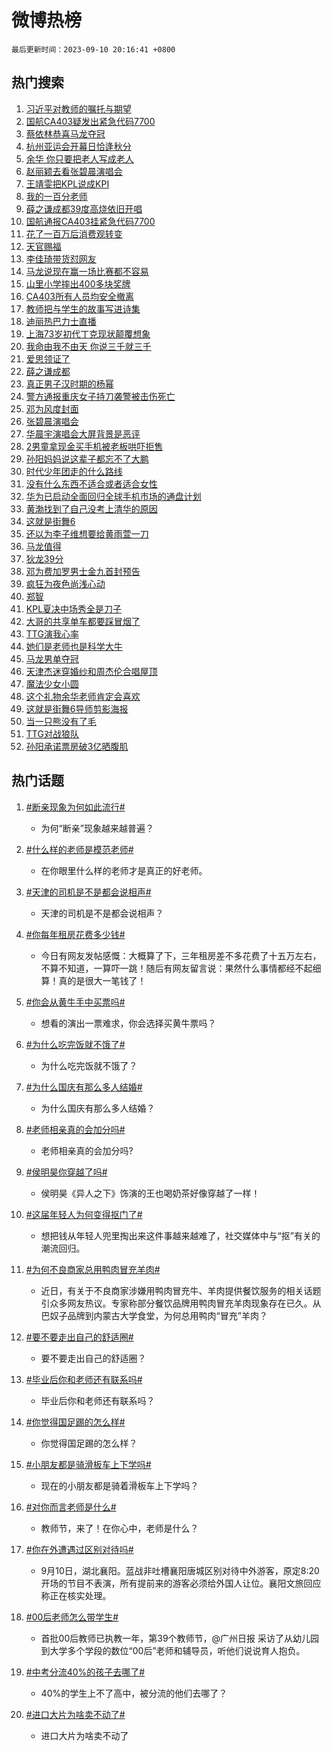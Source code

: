 # 微博热榜

`最后更新时间：2023-09-10 20:16:41 +0800`

## 热门搜索

1. [习近平对教师的嘱托与期望](https://m.weibo.cn/search?containerid=100103type%3D1%26t%3D10%26q%3D%23%E4%B9%A0%E8%BF%91%E5%B9%B3%E5%AF%B9%E6%95%99%E5%B8%88%E7%9A%84%E5%98%B1%E6%89%98%E4%B8%8E%E6%9C%9F%E6%9C%9B%23&stream_entry_id=51&isnewpage=1&extparam=seat%3D1%26dgr%3D0%26cate%3D10103%26stream_entry_id%3D51%26pos%3D0%26filter_type%3Drealtimehot%26c_type%3D51%26display_time%3D1694348198%26pre_seqid%3D1694348198542012101115)
1. [国航CA403疑发出紧急代码7700](https://m.weibo.cn/search?containerid=100103type%3D1%26t%3D10%26q%3D%23%E5%9B%BD%E8%88%AACA403%E7%96%91%E5%8F%91%E5%87%BA%E7%B4%A7%E6%80%A5%E4%BB%A3%E7%A0%817700%23&stream_entry_id=31&isnewpage=1&extparam=seat%3D1%26flag%3D2%26cate%3D5001%26filter_type%3Drealtimehot%26dgr%3D0%26q%3D%2523%25E5%259B%25BD%25E8%2588%25AACA403%25E7%2596%2591%25E5%258F%2591%25E5%2587%25BA%25E7%25B4%25A7%25E6%2580%25A5%25E4%25BB%25A3%25E7%25A0%25817700%2523%26band_rank%3D1%26realpos%3D1%26stream_entry_id%3D31%26pos%3D0%26lcate%3D5001%26c_type%3D31%26display_time%3D1694348198%26pre_seqid%3D1694348198542012101115)
1. [蔡依林恭喜马龙夺冠](https://m.weibo.cn/search?containerid=100103type%3D1%26t%3D10%26q%3D%23%E8%94%A1%E4%BE%9D%E6%9E%97%E6%81%AD%E5%96%9C%E9%A9%AC%E9%BE%99%E5%A4%BA%E5%86%A0%23&stream_entry_id=31&isnewpage=1&extparam=seat%3D1%26flag%3D1%26cate%3D5001%26filter_type%3Drealtimehot%26dgr%3D0%26q%3D%2523%25E8%2594%25A1%25E4%25BE%259D%25E6%259E%2597%25E6%2581%25AD%25E5%2596%259C%25E9%25A9%25AC%25E9%25BE%2599%25E5%25A4%25BA%25E5%2586%25A0%2523%26band_rank%3D2%26realpos%3D2%26stream_entry_id%3D31%26pos%3D1%26lcate%3D5001%26c_type%3D31%26display_time%3D1694348198%26pre_seqid%3D1694348198542012101115)
1. [杭州亚运会开幕日恰逢秋分](https://m.weibo.cn/search?containerid=100103type%3D1%26t%3D10%26q%3D%23%E6%9D%AD%E5%B7%9E%E4%BA%9A%E8%BF%90%E4%BC%9A%E5%BC%80%E5%B9%95%E6%97%A5%E6%81%B0%E9%80%A2%E7%A7%8B%E5%88%86%23&stream_entry_id=31&isnewpage=1&extparam=seat%3D1%26flag%3D0%26cate%3D5001%26filter_type%3Drealtimehot%26dgr%3D0%26q%3D%2523%25E6%259D%25AD%25E5%25B7%259E%25E4%25BA%259A%25E8%25BF%2590%25E4%25BC%259A%25E5%25BC%2580%25E5%25B9%2595%25E6%2597%25A5%25E6%2581%25B0%25E9%2580%25A2%25E7%25A7%258B%25E5%2588%2586%2523%26band_rank%3D3%26realpos%3D3%26stream_entry_id%3D31%26pos%3D2%26lcate%3D5001%26c_type%3D31%26display_time%3D1694348198%26pre_seqid%3D1694348198542012101115)
1. [余华 你只要把老人写成老人](https://m.weibo.cn/search?containerid=100103type%3D1%26t%3D10%26q%3D%E4%BD%99%E5%8D%8E+%E4%BD%A0%E5%8F%AA%E8%A6%81%E6%8A%8A%E8%80%81%E4%BA%BA%E5%86%99%E6%88%90%E8%80%81%E4%BA%BA&stream_entry_id=31&isnewpage=1&extparam=seat%3D1%26flag%3D2%26cate%3D5001%26filter_type%3Drealtimehot%26dgr%3D0%26q%3D%25E4%25BD%2599%25E5%258D%258E%2520%25E4%25BD%25A0%25E5%258F%25AA%25E8%25A6%2581%25E6%258A%258A%25E8%2580%2581%25E4%25BA%25BA%25E5%2586%2599%25E6%2588%2590%25E8%2580%2581%25E4%25BA%25BA%26band_rank%3D4%26realpos%3D4%26stream_entry_id%3D31%26pos%3D3%26lcate%3D5001%26c_type%3D31%26display_time%3D1694348198%26pre_seqid%3D1694348198542012101115)
1. [赵丽颖去看张碧晨演唱会](https://m.weibo.cn/search?containerid=100103type%3D1%26t%3D10%26q%3D%E8%B5%B5%E4%B8%BD%E9%A2%96%E5%8E%BB%E7%9C%8B%E5%BC%A0%E7%A2%A7%E6%99%A8%E6%BC%94%E5%94%B1%E4%BC%9A&stream_entry_id=31&isnewpage=1&extparam=seat%3D1%26flag%3D1%26cate%3D5001%26filter_type%3Drealtimehot%26dgr%3D0%26q%3D%25E8%25B5%25B5%25E4%25B8%25BD%25E9%25A2%2596%25E5%258E%25BB%25E7%259C%258B%25E5%25BC%25A0%25E7%25A2%25A7%25E6%2599%25A8%25E6%25BC%2594%25E5%2594%25B1%25E4%25BC%259A%26band_rank%3D5%26realpos%3D5%26stream_entry_id%3D31%26pos%3D4%26lcate%3D5001%26c_type%3D31%26display_time%3D1694348198%26pre_seqid%3D1694348198542012101115)
1. [王靖雯把KPL说成KPI](https://m.weibo.cn/search?containerid=100103type%3D1%26t%3D10%26q%3D%23%E7%8E%8B%E9%9D%96%E9%9B%AF%E6%8A%8AKPL%E8%AF%B4%E6%88%90KPI%23&stream_entry_id=31&isnewpage=1&extparam=seat%3D1%26flag%3D1%26cate%3D5001%26filter_type%3Drealtimehot%26dgr%3D0%26q%3D%2523%25E7%258E%258B%25E9%259D%2596%25E9%259B%25AF%25E6%258A%258AKPL%25E8%25AF%25B4%25E6%2588%2590KPI%2523%26band_rank%3D6%26realpos%3D6%26stream_entry_id%3D31%26pos%3D5%26lcate%3D5001%26c_type%3D31%26display_time%3D1694348198%26pre_seqid%3D1694348198542012101115)
1. [我的一百分老师](https://m.weibo.cn/search?containerid=100103type%3D1%26t%3D10%26q%3D%23%E6%88%91%E7%9A%84%E4%B8%80%E7%99%BE%E5%88%86%E8%80%81%E5%B8%88%23&stream_entry_id=31&isnewpage=1&extparam=seat%3D1%26cate%3D5001%26filter_type%3Drealtimehot%26is_ad_pos%3D1%26dgr%3D0%26adid%3D202112%26q%3D%2523%25E6%2588%2591%25E7%259A%2584%25E4%25B8%2580%25E7%2599%25BE%25E5%2588%2586%25E8%2580%2581%25E5%25B8%2588%2523%26band_rank%3D7%26stream_entry_id%3D31%26pos%3D6%26lcate%3D5001%26c_type%3D31%26display_time%3D1694348198%26pre_seqid%3D1694348198542012101115)
1. [薛之谦成都39度高烧依旧开唱](https://m.weibo.cn/search?containerid=100103type%3D1%26t%3D10%26q%3D%23%E8%96%9B%E4%B9%8B%E8%B0%A6%E6%88%90%E9%83%BD39%E5%BA%A6%E9%AB%98%E7%83%A7%E4%BE%9D%E6%97%A7%E5%BC%80%E5%94%B1%23&stream_entry_id=31&isnewpage=1&extparam=seat%3D1%26flag%3D1%26cate%3D5001%26filter_type%3Drealtimehot%26dgr%3D0%26q%3D%2523%25E8%2596%259B%25E4%25B9%258B%25E8%25B0%25A6%25E6%2588%2590%25E9%2583%25BD39%25E5%25BA%25A6%25E9%25AB%2598%25E7%2583%25A7%25E4%25BE%259D%25E6%2597%25A7%25E5%25BC%2580%25E5%2594%25B1%2523%26band_rank%3D7%26realpos%3D7%26stream_entry_id%3D31%26pos%3D7%26lcate%3D5001%26c_type%3D31%26display_time%3D1694348198%26pre_seqid%3D1694348198542012101115)
1. [国航通报CA403挂紧急代码7700](https://m.weibo.cn/search?containerid=100103type%3D1%26t%3D10%26q%3D%23%E5%9B%BD%E8%88%AA%E9%80%9A%E6%8A%A5CA403%E6%8C%82%E7%B4%A7%E6%80%A5%E4%BB%A3%E7%A0%817700%23&stream_entry_id=31&isnewpage=1&extparam=seat%3D1%26flag%3D1%26cate%3D5001%26filter_type%3Drealtimehot%26dgr%3D0%26q%3D%2523%25E5%259B%25BD%25E8%2588%25AA%25E9%2580%259A%25E6%258A%25A5CA403%25E6%258C%2582%25E7%25B4%25A7%25E6%2580%25A5%25E4%25BB%25A3%25E7%25A0%25817700%2523%26band_rank%3D8%26realpos%3D8%26stream_entry_id%3D31%26pos%3D8%26lcate%3D5001%26c_type%3D31%26display_time%3D1694348198%26pre_seqid%3D1694348198542012101115)
1. [花了一百万后消费观转变](https://m.weibo.cn/search?containerid=100103type%3D1%26t%3D10%26q%3D%23%E8%8A%B1%E4%BA%86%E4%B8%80%E7%99%BE%E4%B8%87%E5%90%8E%E6%B6%88%E8%B4%B9%E8%A7%82%E8%BD%AC%E5%8F%98%23&stream_entry_id=31&isnewpage=1&extparam=seat%3D1%26flag%3D2%26cate%3D5001%26filter_type%3Drealtimehot%26dgr%3D0%26q%3D%2523%25E8%258A%25B1%25E4%25BA%2586%25E4%25B8%2580%25E7%2599%25BE%25E4%25B8%2587%25E5%2590%258E%25E6%25B6%2588%25E8%25B4%25B9%25E8%25A7%2582%25E8%25BD%25AC%25E5%258F%2598%2523%26band_rank%3D9%26realpos%3D9%26stream_entry_id%3D31%26pos%3D9%26lcate%3D5001%26c_type%3D31%26display_time%3D1694348198%26pre_seqid%3D1694348198542012101115)
1. [天官赐福](https://m.weibo.cn/search?containerid=100103type%3D1%26t%3D10%26q%3D%E5%A4%A9%E5%AE%98%E8%B5%90%E7%A6%8F&stream_entry_id=31&isnewpage=1&extparam=seat%3D1%26flag%3D0%26cate%3D5001%26filter_type%3Drealtimehot%26dgr%3D0%26q%3D%25E5%25A4%25A9%25E5%25AE%2598%25E8%25B5%2590%25E7%25A6%258F%26band_rank%3D10%26realpos%3D10%26stream_entry_id%3D31%26pos%3D10%26lcate%3D5001%26c_type%3D31%26display_time%3D1694348198%26pre_seqid%3D1694348198542012101115)
1. [李佳琦带货怼网友](https://m.weibo.cn/search?containerid=100103type%3D1%26t%3D10%26q%3D%23%E6%9D%8E%E4%BD%B3%E7%90%A6%E5%B8%A6%E8%B4%A7%E6%80%BC%E7%BD%91%E5%8F%8B%23&stream_entry_id=31&isnewpage=1&extparam=seat%3D1%26flag%3D2%26cate%3D5001%26filter_type%3Drealtimehot%26dgr%3D0%26q%3D%2523%25E6%259D%258E%25E4%25BD%25B3%25E7%2590%25A6%25E5%25B8%25A6%25E8%25B4%25A7%25E6%2580%25BC%25E7%25BD%2591%25E5%258F%258B%2523%26band_rank%3D11%26realpos%3D11%26stream_entry_id%3D31%26pos%3D11%26lcate%3D5001%26c_type%3D31%26display_time%3D1694348198%26pre_seqid%3D1694348198542012101115)
1. [马龙说现在赢一场比赛都不容易](https://m.weibo.cn/search?containerid=100103type%3D1%26t%3D10%26q%3D%23%E9%A9%AC%E9%BE%99%E8%AF%B4%E7%8E%B0%E5%9C%A8%E8%B5%A2%E4%B8%80%E5%9C%BA%E6%AF%94%E8%B5%9B%E9%83%BD%E4%B8%8D%E5%AE%B9%E6%98%93%23&stream_entry_id=31&isnewpage=1&extparam=seat%3D1%26flag%3D1%26cate%3D5001%26filter_type%3Drealtimehot%26dgr%3D0%26q%3D%2523%25E9%25A9%25AC%25E9%25BE%2599%25E8%25AF%25B4%25E7%258E%25B0%25E5%259C%25A8%25E8%25B5%25A2%25E4%25B8%2580%25E5%259C%25BA%25E6%25AF%2594%25E8%25B5%259B%25E9%2583%25BD%25E4%25B8%258D%25E5%25AE%25B9%25E6%2598%2593%2523%26band_rank%3D12%26realpos%3D12%26stream_entry_id%3D31%26pos%3D12%26lcate%3D5001%26c_type%3D31%26display_time%3D1694348198%26pre_seqid%3D1694348198542012101115)
1. [山里小学摔出400多块奖牌](https://m.weibo.cn/search?containerid=100103type%3D1%26t%3D10%26q%3D%23%E5%B1%B1%E9%87%8C%E5%B0%8F%E5%AD%A6%E6%91%94%E5%87%BA400%E5%A4%9A%E5%9D%97%E5%A5%96%E7%89%8C%23&stream_entry_id=31&isnewpage=1&extparam=seat%3D1%26flag%3D32768%26cate%3D5001%26filter_type%3Drealtimehot%26dgr%3D0%26q%3D%2523%25E5%25B1%25B1%25E9%2587%258C%25E5%25B0%258F%25E5%25AD%25A6%25E6%2591%2594%25E5%2587%25BA400%25E5%25A4%259A%25E5%259D%2597%25E5%25A5%2596%25E7%2589%258C%2523%26band_rank%3D13%26realpos%3D13%26stream_entry_id%3D31%26pos%3D13%26lcate%3D5001%26c_type%3D31%26display_time%3D1694348198%26pre_seqid%3D1694348198542012101115)
1. [CA403所有人员均安全撤离](https://m.weibo.cn/search?containerid=100103type%3D1%26t%3D10%26q%3D%23CA403%E6%89%80%E6%9C%89%E4%BA%BA%E5%91%98%E5%9D%87%E5%AE%89%E5%85%A8%E6%92%A4%E7%A6%BB%23&stream_entry_id=31&isnewpage=1&extparam=seat%3D1%26flag%3D0%26cate%3D5001%26filter_type%3Drealtimehot%26dgr%3D0%26q%3D%2523CA403%25E6%2589%2580%25E6%259C%2589%25E4%25BA%25BA%25E5%2591%2598%25E5%259D%2587%25E5%25AE%2589%25E5%2585%25A8%25E6%2592%25A4%25E7%25A6%25BB%2523%26band_rank%3D14%26realpos%3D14%26stream_entry_id%3D31%26pos%3D14%26lcate%3D5001%26c_type%3D31%26display_time%3D1694348198%26pre_seqid%3D1694348198542012101115)
1. [教师把与学生的故事写进诗集](https://m.weibo.cn/search?containerid=100103type%3D1%26t%3D10%26q%3D%23%E6%95%99%E5%B8%88%E6%8A%8A%E4%B8%8E%E5%AD%A6%E7%94%9F%E7%9A%84%E6%95%85%E4%BA%8B%E5%86%99%E8%BF%9B%E8%AF%97%E9%9B%86%23&stream_entry_id=31&isnewpage=1&extparam=seat%3D1%26flag%3D0%26cate%3D5001%26filter_type%3Drealtimehot%26dgr%3D0%26adid%3D202773%26q%3D%2523%25E6%2595%2599%25E5%25B8%2588%25E6%258A%258A%25E4%25B8%258E%25E5%25AD%25A6%25E7%2594%259F%25E7%259A%2584%25E6%2595%2585%25E4%25BA%258B%25E5%2586%2599%25E8%25BF%259B%25E8%25AF%2597%25E9%259B%2586%2523%26band_rank%3D15%26realpos%3D15%26stream_entry_id%3D31%26pos%3D15%26lcate%3D5001%26c_type%3D31%26display_time%3D1694348198%26pre_seqid%3D1694348198542012101115)
1. [迪丽热巴力士直播](https://m.weibo.cn/search?containerid=100103type%3D1%26t%3D10%26q%3D%E8%BF%AA%E4%B8%BD%E7%83%AD%E5%B7%B4%E5%8A%9B%E5%A3%AB%E7%9B%B4%E6%92%AD&stream_entry_id=31&isnewpage=1&extparam=seat%3D1%26flag%3D1%26cate%3D5001%26filter_type%3Drealtimehot%26dgr%3D0%26q%3D%25E8%25BF%25AA%25E4%25B8%25BD%25E7%2583%25AD%25E5%25B7%25B4%25E5%258A%259B%25E5%25A3%25AB%25E7%259B%25B4%25E6%2592%25AD%26band_rank%3D16%26realpos%3D16%26stream_entry_id%3D31%26pos%3D16%26lcate%3D5001%26c_type%3D31%26display_time%3D1694348198%26pre_seqid%3D1694348198542012101115)
1. [上海73岁初代丁克现状颠覆想象](https://m.weibo.cn/search?containerid=100103type%3D1%26t%3D10%26q%3D%23%E4%B8%8A%E6%B5%B773%E5%B2%81%E5%88%9D%E4%BB%A3%E4%B8%81%E5%85%8B%E7%8E%B0%E7%8A%B6%E9%A2%A0%E8%A6%86%E6%83%B3%E8%B1%A1%23&stream_entry_id=31&isnewpage=1&extparam=seat%3D1%26flag%3D2%26cate%3D5001%26filter_type%3Drealtimehot%26dgr%3D0%26q%3D%2523%25E4%25B8%258A%25E6%25B5%25B773%25E5%25B2%2581%25E5%2588%259D%25E4%25BB%25A3%25E4%25B8%2581%25E5%2585%258B%25E7%258E%25B0%25E7%258A%25B6%25E9%25A2%25A0%25E8%25A6%2586%25E6%2583%25B3%25E8%25B1%25A1%2523%26band_rank%3D17%26realpos%3D17%26stream_entry_id%3D31%26pos%3D17%26lcate%3D5001%26c_type%3D31%26display_time%3D1694348198%26pre_seqid%3D1694348198542012101115)
1. [我命由我不由天 你说三千就三千](https://m.weibo.cn/search?containerid=100103type%3D1%26t%3D10%26q%3D%E6%88%91%E5%91%BD%E7%94%B1%E6%88%91%E4%B8%8D%E7%94%B1%E5%A4%A9+%E4%BD%A0%E8%AF%B4%E4%B8%89%E5%8D%83%E5%B0%B1%E4%B8%89%E5%8D%83&stream_entry_id=31&isnewpage=1&extparam=seat%3D1%26flag%3D2%26cate%3D5001%26filter_type%3Drealtimehot%26dgr%3D0%26q%3D%25E6%2588%2591%25E5%2591%25BD%25E7%2594%25B1%25E6%2588%2591%25E4%25B8%258D%25E7%2594%25B1%25E5%25A4%25A9%2520%25E4%25BD%25A0%25E8%25AF%25B4%25E4%25B8%2589%25E5%258D%2583%25E5%25B0%25B1%25E4%25B8%2589%25E5%258D%2583%26band_rank%3D18%26realpos%3D18%26stream_entry_id%3D31%26pos%3D18%26lcate%3D5001%26c_type%3D31%26display_time%3D1694348198%26pre_seqid%3D1694348198542012101115)
1. [爱思领证了](https://m.weibo.cn/search?containerid=100103type%3D1%26t%3D10%26q%3D%23%E7%88%B1%E6%80%9D%E9%A2%86%E8%AF%81%E4%BA%86%23&stream_entry_id=31&isnewpage=1&extparam=seat%3D1%26flag%3D1%26cate%3D5001%26filter_type%3Drealtimehot%26dgr%3D0%26q%3D%2523%25E7%2588%25B1%25E6%2580%259D%25E9%25A2%2586%25E8%25AF%2581%25E4%25BA%2586%2523%26band_rank%3D19%26realpos%3D19%26stream_entry_id%3D31%26pos%3D19%26lcate%3D5001%26c_type%3D31%26display_time%3D1694348198%26pre_seqid%3D1694348198542012101115)
1. [薛之谦成都](https://m.weibo.cn/search?containerid=100103type%3D1%26t%3D10%26q%3D%E8%96%9B%E4%B9%8B%E8%B0%A6%E6%88%90%E9%83%BD&stream_entry_id=31&isnewpage=1&extparam=seat%3D1%26flag%3D1%26cate%3D5001%26filter_type%3Drealtimehot%26dgr%3D0%26q%3D%25E8%2596%259B%25E4%25B9%258B%25E8%25B0%25A6%25E6%2588%2590%25E9%2583%25BD%26band_rank%3D20%26realpos%3D20%26stream_entry_id%3D31%26pos%3D20%26lcate%3D5001%26c_type%3D31%26display_time%3D1694348198%26pre_seqid%3D1694348198542012101115)
1. [真正男子汉时期的杨幂](https://m.weibo.cn/search?containerid=100103type%3D1%26t%3D10%26q%3D%E7%9C%9F%E6%AD%A3%E7%94%B7%E5%AD%90%E6%B1%89%E6%97%B6%E6%9C%9F%E7%9A%84%E6%9D%A8%E5%B9%82&stream_entry_id=31&isnewpage=1&extparam=seat%3D1%26flag%3D0%26cate%3D5001%26filter_type%3Drealtimehot%26dgr%3D0%26q%3D%25E7%259C%259F%25E6%25AD%25A3%25E7%2594%25B7%25E5%25AD%2590%25E6%25B1%2589%25E6%2597%25B6%25E6%259C%259F%25E7%259A%2584%25E6%259D%25A8%25E5%25B9%2582%26band_rank%3D21%26realpos%3D21%26stream_entry_id%3D31%26pos%3D21%26lcate%3D5001%26c_type%3D31%26display_time%3D1694348198%26pre_seqid%3D1694348198542012101115)
1. [警方通报重庆女子持刀袭警被击伤死亡](https://m.weibo.cn/search?containerid=100103type%3D1%26t%3D10%26q%3D%23%E8%AD%A6%E6%96%B9%E9%80%9A%E6%8A%A5%E9%87%8D%E5%BA%86%E5%A5%B3%E5%AD%90%E6%8C%81%E5%88%80%E8%A2%AD%E8%AD%A6%E8%A2%AB%E5%87%BB%E4%BC%A4%E6%AD%BB%E4%BA%A1%23&stream_entry_id=31&isnewpage=1&extparam=seat%3D1%26flag%3D0%26cate%3D5001%26filter_type%3Drealtimehot%26dgr%3D0%26q%3D%2523%25E8%25AD%25A6%25E6%2596%25B9%25E9%2580%259A%25E6%258A%25A5%25E9%2587%258D%25E5%25BA%2586%25E5%25A5%25B3%25E5%25AD%2590%25E6%258C%2581%25E5%2588%2580%25E8%25A2%25AD%25E8%25AD%25A6%25E8%25A2%25AB%25E5%2587%25BB%25E4%25BC%25A4%25E6%25AD%25BB%25E4%25BA%25A1%2523%26band_rank%3D22%26realpos%3D22%26stream_entry_id%3D31%26pos%3D22%26lcate%3D5001%26c_type%3D31%26display_time%3D1694348198%26pre_seqid%3D1694348198542012101115)
1. [邓为风度封面](https://m.weibo.cn/search?containerid=100103type%3D1%26t%3D10%26q%3D%E9%82%93%E4%B8%BA%E9%A3%8E%E5%BA%A6%E5%B0%81%E9%9D%A2&stream_entry_id=31&isnewpage=1&extparam=seat%3D1%26flag%3D1%26cate%3D5001%26filter_type%3Drealtimehot%26dgr%3D0%26q%3D%25E9%2582%2593%25E4%25B8%25BA%25E9%25A3%258E%25E5%25BA%25A6%25E5%25B0%2581%25E9%259D%25A2%26band_rank%3D23%26realpos%3D23%26stream_entry_id%3D31%26pos%3D23%26lcate%3D5001%26c_type%3D31%26display_time%3D1694348198%26pre_seqid%3D1694348198542012101115)
1. [张碧晨演唱会](https://m.weibo.cn/search?containerid=100103type%3D1%26t%3D10%26q%3D%E5%BC%A0%E7%A2%A7%E6%99%A8%E6%BC%94%E5%94%B1%E4%BC%9A&stream_entry_id=31&isnewpage=1&extparam=seat%3D1%26flag%3D1%26cate%3D5001%26filter_type%3Drealtimehot%26dgr%3D0%26q%3D%25E5%25BC%25A0%25E7%25A2%25A7%25E6%2599%25A8%25E6%25BC%2594%25E5%2594%25B1%25E4%25BC%259A%26band_rank%3D24%26realpos%3D24%26stream_entry_id%3D31%26pos%3D24%26lcate%3D5001%26c_type%3D31%26display_time%3D1694348198%26pre_seqid%3D1694348198542012101115)
1. [华晨宇演唱会大屏背景是恶评](https://m.weibo.cn/search?containerid=100103type%3D1%26t%3D10%26q%3D%23%E5%8D%8E%E6%99%A8%E5%AE%87%E6%BC%94%E5%94%B1%E4%BC%9A%E5%A4%A7%E5%B1%8F%E8%83%8C%E6%99%AF%E6%98%AF%E6%81%B6%E8%AF%84%23&stream_entry_id=31&isnewpage=1&extparam=seat%3D1%26flag%3D0%26cate%3D5001%26filter_type%3Drealtimehot%26dgr%3D0%26q%3D%2523%25E5%258D%258E%25E6%2599%25A8%25E5%25AE%2587%25E6%25BC%2594%25E5%2594%25B1%25E4%25BC%259A%25E5%25A4%25A7%25E5%25B1%258F%25E8%2583%258C%25E6%2599%25AF%25E6%2598%25AF%25E6%2581%25B6%25E8%25AF%2584%2523%26band_rank%3D25%26realpos%3D25%26stream_entry_id%3D31%26pos%3D25%26lcate%3D5001%26c_type%3D31%26display_time%3D1694348198%26pre_seqid%3D1694348198542012101115)
1. [2男童拿现金买手机被老板哄吓拒售](https://m.weibo.cn/search?containerid=100103type%3D1%26t%3D10%26q%3D%232%E7%94%B7%E7%AB%A5%E6%8B%BF%E7%8E%B0%E9%87%91%E4%B9%B0%E6%89%8B%E6%9C%BA%E8%A2%AB%E8%80%81%E6%9D%BF%E5%93%84%E5%90%93%E6%8B%92%E5%94%AE%23&stream_entry_id=31&isnewpage=1&extparam=seat%3D1%26flag%3D32768%26cate%3D5001%26filter_type%3Drealtimehot%26dgr%3D0%26q%3D%25232%25E7%2594%25B7%25E7%25AB%25A5%25E6%258B%25BF%25E7%258E%25B0%25E9%2587%2591%25E4%25B9%25B0%25E6%2589%258B%25E6%259C%25BA%25E8%25A2%25AB%25E8%2580%2581%25E6%259D%25BF%25E5%2593%2584%25E5%2590%2593%25E6%258B%2592%25E5%2594%25AE%2523%26band_rank%3D26%26realpos%3D26%26stream_entry_id%3D31%26pos%3D26%26lcate%3D5001%26c_type%3D31%26display_time%3D1694348198%26pre_seqid%3D1694348198542012101115)
1. [孙阳妈妈说这辈子都忘不了大鹏](https://m.weibo.cn/search?containerid=100103type%3D1%26t%3D10%26q%3D%23%E5%AD%99%E9%98%B3%E5%A6%88%E5%A6%88%E8%AF%B4%E8%BF%99%E8%BE%88%E5%AD%90%E9%83%BD%E5%BF%98%E4%B8%8D%E4%BA%86%E5%A4%A7%E9%B9%8F%23&stream_entry_id=31&isnewpage=1&extparam=seat%3D1%26flag%3D1%26cate%3D5001%26filter_type%3Drealtimehot%26dgr%3D0%26q%3D%2523%25E5%25AD%2599%25E9%2598%25B3%25E5%25A6%2588%25E5%25A6%2588%25E8%25AF%25B4%25E8%25BF%2599%25E8%25BE%2588%25E5%25AD%2590%25E9%2583%25BD%25E5%25BF%2598%25E4%25B8%258D%25E4%25BA%2586%25E5%25A4%25A7%25E9%25B9%258F%2523%26band_rank%3D27%26realpos%3D27%26stream_entry_id%3D31%26pos%3D27%26lcate%3D5001%26c_type%3D31%26display_time%3D1694348198%26pre_seqid%3D1694348198542012101115)
1. [时代少年团走的什么路线](https://m.weibo.cn/search?containerid=100103type%3D1%26t%3D10%26q%3D%23%E6%97%B6%E4%BB%A3%E5%B0%91%E5%B9%B4%E5%9B%A2%E8%B5%B0%E7%9A%84%E4%BB%80%E4%B9%88%E8%B7%AF%E7%BA%BF%23&stream_entry_id=31&isnewpage=1&extparam=seat%3D1%26flag%3D1%26cate%3D5001%26filter_type%3Drealtimehot%26dgr%3D0%26q%3D%2523%25E6%2597%25B6%25E4%25BB%25A3%25E5%25B0%2591%25E5%25B9%25B4%25E5%259B%25A2%25E8%25B5%25B0%25E7%259A%2584%25E4%25BB%2580%25E4%25B9%2588%25E8%25B7%25AF%25E7%25BA%25BF%2523%26band_rank%3D28%26realpos%3D28%26stream_entry_id%3D31%26pos%3D28%26lcate%3D5001%26c_type%3D31%26display_time%3D1694348198%26pre_seqid%3D1694348198542012101115)
1. [没有什么东西不适合或者适合女性](https://m.weibo.cn/search?containerid=100103type%3D1%26t%3D10%26q%3D%E6%B2%A1%E6%9C%89%E4%BB%80%E4%B9%88%E4%B8%9C%E8%A5%BF%E4%B8%8D%E9%80%82%E5%90%88%E6%88%96%E8%80%85%E9%80%82%E5%90%88%E5%A5%B3%E6%80%A7&stream_entry_id=31&isnewpage=1&extparam=seat%3D1%26flag%3D1%26cate%3D5001%26filter_type%3Drealtimehot%26dgr%3D0%26q%3D%25E6%25B2%25A1%25E6%259C%2589%25E4%25BB%2580%25E4%25B9%2588%25E4%25B8%259C%25E8%25A5%25BF%25E4%25B8%258D%25E9%2580%2582%25E5%2590%2588%25E6%2588%2596%25E8%2580%2585%25E9%2580%2582%25E5%2590%2588%25E5%25A5%25B3%25E6%2580%25A7%26band_rank%3D29%26realpos%3D29%26stream_entry_id%3D31%26pos%3D29%26lcate%3D5001%26c_type%3D31%26display_time%3D1694348198%26pre_seqid%3D1694348198542012101115)
1. [华为已启动全面回归全球手机市场的通盘计划](https://m.weibo.cn/search?containerid=100103type%3D1%26t%3D10%26q%3D%23%E5%8D%8E%E4%B8%BA%E5%B7%B2%E5%90%AF%E5%8A%A8%E5%85%A8%E9%9D%A2%E5%9B%9E%E5%BD%92%E5%85%A8%E7%90%83%E6%89%8B%E6%9C%BA%E5%B8%82%E5%9C%BA%E7%9A%84%E9%80%9A%E7%9B%98%E8%AE%A1%E5%88%92%23&stream_entry_id=31&isnewpage=1&extparam=seat%3D1%26flag%3D0%26cate%3D5001%26filter_type%3Drealtimehot%26dgr%3D0%26q%3D%2523%25E5%258D%258E%25E4%25B8%25BA%25E5%25B7%25B2%25E5%2590%25AF%25E5%258A%25A8%25E5%2585%25A8%25E9%259D%25A2%25E5%259B%259E%25E5%25BD%2592%25E5%2585%25A8%25E7%2590%2583%25E6%2589%258B%25E6%259C%25BA%25E5%25B8%2582%25E5%259C%25BA%25E7%259A%2584%25E9%2580%259A%25E7%259B%2598%25E8%25AE%25A1%25E5%2588%2592%2523%26band_rank%3D30%26realpos%3D30%26stream_entry_id%3D31%26pos%3D30%26lcate%3D5001%26c_type%3D31%26display_time%3D1694348198%26pre_seqid%3D1694348198542012101115)
1. [黄渤找到了自己没考上清华的原因](https://m.weibo.cn/search?containerid=100103type%3D1%26t%3D10%26q%3D%23%E9%BB%84%E6%B8%A4%E6%89%BE%E5%88%B0%E4%BA%86%E8%87%AA%E5%B7%B1%E6%B2%A1%E8%80%83%E4%B8%8A%E6%B8%85%E5%8D%8E%E7%9A%84%E5%8E%9F%E5%9B%A0%23&stream_entry_id=31&isnewpage=1&extparam=seat%3D1%26flag%3D1%26cate%3D5001%26filter_type%3Drealtimehot%26dgr%3D0%26q%3D%2523%25E9%25BB%2584%25E6%25B8%25A4%25E6%2589%25BE%25E5%2588%25B0%25E4%25BA%2586%25E8%2587%25AA%25E5%25B7%25B1%25E6%25B2%25A1%25E8%2580%2583%25E4%25B8%258A%25E6%25B8%2585%25E5%258D%258E%25E7%259A%2584%25E5%258E%259F%25E5%259B%25A0%2523%26band_rank%3D31%26realpos%3D31%26stream_entry_id%3D31%26pos%3D31%26lcate%3D5001%26c_type%3D31%26display_time%3D1694348198%26pre_seqid%3D1694348198542012101115)
1. [这就是街舞6](https://m.weibo.cn/search?containerid=100103type%3D1%26t%3D10%26q%3D%E8%BF%99%E5%B0%B1%E6%98%AF%E8%A1%97%E8%88%9E6&stream_entry_id=31&isnewpage=1&extparam=seat%3D1%26flag%3D0%26cate%3D5001%26filter_type%3Drealtimehot%26dgr%3D0%26q%3D%25E8%25BF%2599%25E5%25B0%25B1%25E6%2598%25AF%25E8%25A1%2597%25E8%2588%259E6%26band_rank%3D32%26realpos%3D32%26stream_entry_id%3D31%26pos%3D32%26lcate%3D5001%26c_type%3D31%26display_time%3D1694348198%26pre_seqid%3D1694348198542012101115)
1. [还以为李子维想要给黄雨萱一刀](https://m.weibo.cn/search?containerid=100103type%3D1%26t%3D10%26q%3D%23%E8%BF%98%E4%BB%A5%E4%B8%BA%E6%9D%8E%E5%AD%90%E7%BB%B4%E6%83%B3%E8%A6%81%E7%BB%99%E9%BB%84%E9%9B%A8%E8%90%B1%E4%B8%80%E5%88%80%23&stream_entry_id=31&isnewpage=1&extparam=seat%3D1%26flag%3D1%26cate%3D5001%26filter_type%3Drealtimehot%26dgr%3D0%26q%3D%2523%25E8%25BF%2598%25E4%25BB%25A5%25E4%25B8%25BA%25E6%259D%258E%25E5%25AD%2590%25E7%25BB%25B4%25E6%2583%25B3%25E8%25A6%2581%25E7%25BB%2599%25E9%25BB%2584%25E9%259B%25A8%25E8%2590%25B1%25E4%25B8%2580%25E5%2588%2580%2523%26band_rank%3D33%26realpos%3D33%26stream_entry_id%3D31%26pos%3D33%26lcate%3D5001%26c_type%3D31%26display_time%3D1694348198%26pre_seqid%3D1694348198542012101115)
1. [马龙值得](https://m.weibo.cn/search?containerid=100103type%3D1%26t%3D10%26q%3D%23%E9%A9%AC%E9%BE%99%E5%80%BC%E5%BE%97%23&stream_entry_id=31&isnewpage=1&extparam=seat%3D1%26flag%3D1%26cate%3D5001%26filter_type%3Drealtimehot%26dgr%3D0%26q%3D%2523%25E9%25A9%25AC%25E9%25BE%2599%25E5%2580%25BC%25E5%25BE%2597%2523%26band_rank%3D34%26realpos%3D34%26stream_entry_id%3D31%26pos%3D34%26lcate%3D5001%26c_type%3D31%26display_time%3D1694348198%26pre_seqid%3D1694348198542012101115)
1. [狄龙39分](https://m.weibo.cn/search?containerid=100103type%3D1%26t%3D10%26q%3D%23%E7%8B%84%E9%BE%9939%E5%88%86%23&stream_entry_id=31&isnewpage=1&extparam=seat%3D1%26flag%3D1%26cate%3D5001%26filter_type%3Drealtimehot%26dgr%3D0%26q%3D%2523%25E7%258B%2584%25E9%25BE%259939%25E5%2588%2586%2523%26band_rank%3D35%26realpos%3D35%26stream_entry_id%3D31%26pos%3D35%26lcate%3D5001%26c_type%3D31%26display_time%3D1694348198%26pre_seqid%3D1694348198542012101115)
1. [邓为费加罗男士金九首封预告](https://m.weibo.cn/search?containerid=100103type%3D1%26t%3D10%26q%3D%23%E9%82%93%E4%B8%BA%E8%B4%B9%E5%8A%A0%E7%BD%97%E7%94%B7%E5%A3%AB%E9%87%91%E4%B9%9D%E9%A6%96%E5%B0%81%E9%A2%84%E5%91%8A%23&stream_entry_id=31&isnewpage=1&extparam=seat%3D1%26flag%3D0%26cate%3D5001%26filter_type%3Drealtimehot%26dgr%3D0%26q%3D%2523%25E9%2582%2593%25E4%25B8%25BA%25E8%25B4%25B9%25E5%258A%25A0%25E7%25BD%2597%25E7%2594%25B7%25E5%25A3%25AB%25E9%2587%2591%25E4%25B9%259D%25E9%25A6%2596%25E5%25B0%2581%25E9%25A2%2584%25E5%2591%258A%2523%26band_rank%3D36%26realpos%3D36%26stream_entry_id%3D31%26pos%3D36%26lcate%3D5001%26c_type%3D31%26display_time%3D1694348198%26pre_seqid%3D1694348198542012101115)
1. [疯狂为夜色尚浅心动](https://m.weibo.cn/search?containerid=100103type%3D1%26t%3D10%26q%3D%23%E7%96%AF%E7%8B%82%E4%B8%BA%E5%A4%9C%E8%89%B2%E5%B0%9A%E6%B5%85%E5%BF%83%E5%8A%A8%23&stream_entry_id=31&isnewpage=1&extparam=seat%3D1%26flag%3D1%26cate%3D5001%26filter_type%3Drealtimehot%26dgr%3D0%26q%3D%2523%25E7%2596%25AF%25E7%258B%2582%25E4%25B8%25BA%25E5%25A4%259C%25E8%2589%25B2%25E5%25B0%259A%25E6%25B5%2585%25E5%25BF%2583%25E5%258A%25A8%2523%26band_rank%3D37%26realpos%3D37%26stream_entry_id%3D31%26pos%3D37%26lcate%3D5001%26c_type%3D31%26display_time%3D1694348198%26pre_seqid%3D1694348198542012101115)
1. [郑智](https://m.weibo.cn/search?containerid=100103type%3D1%26t%3D10%26q%3D%E9%83%91%E6%99%BA&stream_entry_id=31&isnewpage=1&extparam=seat%3D1%26flag%3D1%26cate%3D5001%26filter_type%3Drealtimehot%26dgr%3D0%26q%3D%25E9%2583%2591%25E6%2599%25BA%26band_rank%3D38%26realpos%3D38%26stream_entry_id%3D31%26pos%3D38%26lcate%3D5001%26c_type%3D31%26display_time%3D1694348198%26pre_seqid%3D1694348198542012101115)
1. [KPL夏决中场秀全是刀子](https://m.weibo.cn/search?containerid=100103type%3D1%26t%3D10%26q%3D%23KPL%E5%A4%8F%E5%86%B3%E4%B8%AD%E5%9C%BA%E7%A7%80%E5%85%A8%E6%98%AF%E5%88%80%E5%AD%90%23&stream_entry_id=31&isnewpage=1&extparam=seat%3D1%26flag%3D1%26cate%3D5001%26filter_type%3Drealtimehot%26dgr%3D0%26q%3D%2523KPL%25E5%25A4%258F%25E5%2586%25B3%25E4%25B8%25AD%25E5%259C%25BA%25E7%25A7%2580%25E5%2585%25A8%25E6%2598%25AF%25E5%2588%2580%25E5%25AD%2590%2523%26band_rank%3D39%26realpos%3D39%26stream_entry_id%3D31%26pos%3D39%26lcate%3D5001%26c_type%3D31%26display_time%3D1694348198%26pre_seqid%3D1694348198542012101115)
1. [大哥的共享单车都要踩冒烟了](https://m.weibo.cn/search?containerid=100103type%3D1%26t%3D10%26q%3D%E5%A4%A7%E5%93%A5%E7%9A%84%E5%85%B1%E4%BA%AB%E5%8D%95%E8%BD%A6%E9%83%BD%E8%A6%81%E8%B8%A9%E5%86%92%E7%83%9F%E4%BA%86&stream_entry_id=31&isnewpage=1&extparam=seat%3D1%26flag%3D0%26cate%3D5001%26filter_type%3Drealtimehot%26dgr%3D0%26q%3D%25E5%25A4%25A7%25E5%2593%25A5%25E7%259A%2584%25E5%2585%25B1%25E4%25BA%25AB%25E5%258D%2595%25E8%25BD%25A6%25E9%2583%25BD%25E8%25A6%2581%25E8%25B8%25A9%25E5%2586%2592%25E7%2583%259F%25E4%25BA%2586%26band_rank%3D40%26realpos%3D40%26stream_entry_id%3D31%26pos%3D40%26lcate%3D5001%26c_type%3D31%26display_time%3D1694348198%26pre_seqid%3D1694348198542012101115)
1. [TTG演我心率](https://m.weibo.cn/search?containerid=100103type%3D1%26t%3D10%26q%3D%23TTG%E6%BC%94%E6%88%91%E5%BF%83%E7%8E%87%23&stream_entry_id=31&isnewpage=1&extparam=seat%3D1%26flag%3D1%26cate%3D5001%26filter_type%3Drealtimehot%26dgr%3D0%26q%3D%2523TTG%25E6%25BC%2594%25E6%2588%2591%25E5%25BF%2583%25E7%258E%2587%2523%26band_rank%3D41%26realpos%3D41%26stream_entry_id%3D31%26pos%3D41%26lcate%3D5001%26c_type%3D31%26display_time%3D1694348198%26pre_seqid%3D1694348198542012101115)
1. [她们是老师也是科学大牛](https://m.weibo.cn/search?containerid=100103type%3D1%26t%3D10%26q%3D%23%E5%A5%B9%E4%BB%AC%E6%98%AF%E8%80%81%E5%B8%88%E4%B9%9F%E6%98%AF%E7%A7%91%E5%AD%A6%E5%A4%A7%E7%89%9B%23&stream_entry_id=31&isnewpage=1&extparam=seat%3D1%26flag%3D32768%26cate%3D5001%26filter_type%3Drealtimehot%26dgr%3D0%26q%3D%2523%25E5%25A5%25B9%25E4%25BB%25AC%25E6%2598%25AF%25E8%2580%2581%25E5%25B8%2588%25E4%25B9%259F%25E6%2598%25AF%25E7%25A7%2591%25E5%25AD%25A6%25E5%25A4%25A7%25E7%2589%259B%2523%26band_rank%3D42%26realpos%3D42%26stream_entry_id%3D31%26pos%3D42%26lcate%3D5001%26c_type%3D31%26display_time%3D1694348198%26pre_seqid%3D1694348198542012101115)
1. [马龙男单夺冠](https://m.weibo.cn/search?containerid=100103type%3D1%26t%3D10%26q%3D%23%E9%A9%AC%E9%BE%99%E7%94%B7%E5%8D%95%E5%A4%BA%E5%86%A0%23&stream_entry_id=31&isnewpage=1&extparam=seat%3D1%26flag%3D0%26cate%3D5001%26filter_type%3Drealtimehot%26dgr%3D0%26q%3D%2523%25E9%25A9%25AC%25E9%25BE%2599%25E7%2594%25B7%25E5%258D%2595%25E5%25A4%25BA%25E5%2586%25A0%2523%26band_rank%3D43%26realpos%3D43%26stream_entry_id%3D31%26pos%3D43%26lcate%3D5001%26c_type%3D31%26display_time%3D1694348198%26pre_seqid%3D1694348198542012101115)
1. [天津杰迷穿婚纱和周杰伦合唱屋顶](https://m.weibo.cn/search?containerid=100103type%3D1%26t%3D10%26q%3D%23%E5%A4%A9%E6%B4%A5%E6%9D%B0%E8%BF%B7%E7%A9%BF%E5%A9%9A%E7%BA%B1%E5%92%8C%E5%91%A8%E6%9D%B0%E4%BC%A6%E5%90%88%E5%94%B1%E5%B1%8B%E9%A1%B6%23&stream_entry_id=31&isnewpage=1&extparam=seat%3D1%26flag%3D1%26cate%3D5001%26filter_type%3Drealtimehot%26dgr%3D0%26q%3D%2523%25E5%25A4%25A9%25E6%25B4%25A5%25E6%259D%25B0%25E8%25BF%25B7%25E7%25A9%25BF%25E5%25A9%259A%25E7%25BA%25B1%25E5%2592%258C%25E5%2591%25A8%25E6%259D%25B0%25E4%25BC%25A6%25E5%2590%2588%25E5%2594%25B1%25E5%25B1%258B%25E9%25A1%25B6%2523%26band_rank%3D44%26realpos%3D44%26stream_entry_id%3D31%26pos%3D44%26lcate%3D5001%26c_type%3D31%26display_time%3D1694348198%26pre_seqid%3D1694348198542012101115)
1. [魔法少女小圆](https://m.weibo.cn/search?containerid=100103type%3D1%26t%3D10%26q%3D%23%E9%AD%94%E6%B3%95%E5%B0%91%E5%A5%B3%E5%B0%8F%E5%9C%86%23&stream_entry_id=31&isnewpage=1&extparam=seat%3D1%26flag%3D0%26cate%3D5001%26filter_type%3Drealtimehot%26dgr%3D0%26q%3D%2523%25E9%25AD%2594%25E6%25B3%2595%25E5%25B0%2591%25E5%25A5%25B3%25E5%25B0%258F%25E5%259C%2586%2523%26band_rank%3D45%26realpos%3D45%26stream_entry_id%3D31%26pos%3D45%26lcate%3D5001%26c_type%3D31%26display_time%3D1694348198%26pre_seqid%3D1694348198542012101115)
1. [这个礼物余华老师肯定会喜欢](https://m.weibo.cn/search?containerid=100103type%3D1%26t%3D10%26q%3D%E8%BF%99%E4%B8%AA%E7%A4%BC%E7%89%A9%E4%BD%99%E5%8D%8E%E8%80%81%E5%B8%88%E8%82%AF%E5%AE%9A%E4%BC%9A%E5%96%9C%E6%AC%A2&stream_entry_id=31&isnewpage=1&extparam=seat%3D1%26flag%3D1%26cate%3D5001%26filter_type%3Drealtimehot%26dgr%3D0%26q%3D%25E8%25BF%2599%25E4%25B8%25AA%25E7%25A4%25BC%25E7%2589%25A9%25E4%25BD%2599%25E5%258D%258E%25E8%2580%2581%25E5%25B8%2588%25E8%2582%25AF%25E5%25AE%259A%25E4%25BC%259A%25E5%2596%259C%25E6%25AC%25A2%26band_rank%3D46%26realpos%3D46%26stream_entry_id%3D31%26pos%3D46%26lcate%3D5001%26c_type%3D31%26display_time%3D1694348198%26pre_seqid%3D1694348198542012101115)
1. [这就是街舞6导师剪影海报](https://m.weibo.cn/search?containerid=100103type%3D1%26t%3D10%26q%3D%23%E8%BF%99%E5%B0%B1%E6%98%AF%E8%A1%97%E8%88%9E6%E5%AF%BC%E5%B8%88%E5%89%AA%E5%BD%B1%E6%B5%B7%E6%8A%A5%23&stream_entry_id=31&isnewpage=1&extparam=seat%3D1%26flag%3D0%26cate%3D5001%26filter_type%3Drealtimehot%26dgr%3D0%26q%3D%2523%25E8%25BF%2599%25E5%25B0%25B1%25E6%2598%25AF%25E8%25A1%2597%25E8%2588%259E6%25E5%25AF%25BC%25E5%25B8%2588%25E5%2589%25AA%25E5%25BD%25B1%25E6%25B5%25B7%25E6%258A%25A5%2523%26band_rank%3D47%26realpos%3D47%26stream_entry_id%3D31%26pos%3D47%26lcate%3D5001%26c_type%3D31%26display_time%3D1694348198%26pre_seqid%3D1694348198542012101115)
1. [当一只熊没有了毛](https://m.weibo.cn/search?containerid=100103type%3D1%26t%3D10%26q%3D%E5%BD%93%E4%B8%80%E5%8F%AA%E7%86%8A%E6%B2%A1%E6%9C%89%E4%BA%86%E6%AF%9B&stream_entry_id=31&isnewpage=1&extparam=seat%3D1%26flag%3D0%26cate%3D5001%26filter_type%3Drealtimehot%26dgr%3D0%26q%3D%25E5%25BD%2593%25E4%25B8%2580%25E5%258F%25AA%25E7%2586%258A%25E6%25B2%25A1%25E6%259C%2589%25E4%25BA%2586%25E6%25AF%259B%26band_rank%3D48%26realpos%3D48%26stream_entry_id%3D31%26pos%3D48%26lcate%3D5001%26c_type%3D31%26display_time%3D1694348198%26pre_seqid%3D1694348198542012101115)
1. [TTG对战狼队](https://m.weibo.cn/search?containerid=100103type%3D1%26t%3D10%26q%3D%23TTG%E5%AF%B9%E6%88%98%E7%8B%BC%E9%98%9F%23&stream_entry_id=31&isnewpage=1&extparam=seat%3D1%26flag%3D0%26cate%3D5001%26filter_type%3Drealtimehot%26dgr%3D0%26q%3D%2523TTG%25E5%25AF%25B9%25E6%2588%2598%25E7%258B%25BC%25E9%2598%259F%2523%26band_rank%3D49%26realpos%3D49%26stream_entry_id%3D31%26pos%3D49%26lcate%3D5001%26c_type%3D31%26display_time%3D1694348198%26pre_seqid%3D1694348198542012101115)
1. [孙阳承诺票房破3亿晒腹肌](https://m.weibo.cn/search?containerid=100103type%3D1%26t%3D10%26q%3D%23%E5%AD%99%E9%98%B3%E6%89%BF%E8%AF%BA%E7%A5%A8%E6%88%BF%E7%A0%B43%E4%BA%BF%E6%99%92%E8%85%B9%E8%82%8C%23&stream_entry_id=31&isnewpage=1&extparam=seat%3D1%26flag%3D0%26cate%3D5001%26filter_type%3Drealtimehot%26dgr%3D0%26q%3D%2523%25E5%25AD%2599%25E9%2598%25B3%25E6%2589%25BF%25E8%25AF%25BA%25E7%25A5%25A8%25E6%2588%25BF%25E7%25A0%25B43%25E4%25BA%25BF%25E6%2599%2592%25E8%2585%25B9%25E8%2582%258C%2523%26band_rank%3D50%26realpos%3D50%26stream_entry_id%3D31%26pos%3D50%26lcate%3D5001%26c_type%3D31%26display_time%3D1694348198%26pre_seqid%3D1694348198542012101115)

## 热门话题

1. [#断亲现象为何如此流行#](https://m.weibo.cn/search?containerid=231522type%3D1%26t%3D10%26q%3D%23%E6%96%AD%E4%BA%B2%E7%8E%B0%E8%B1%A1%E4%B8%BA%E4%BD%95%E5%A6%82%E6%AD%A4%E6%B5%81%E8%A1%8C%23&stream_entry_id=128&isnewpage=1&extparam=seat%3D1%26unitid%3D1694257321184%26c_type%3D128%26dgr%3D0%26pos%3D1-0-0%26lcate%3D5004%26cate%3D5004%26display_time%3D1694348200%26pre_seqid%3D1694348200834027388202)
    - 为何“断亲”现象越来越普遍？

1. [#什么样的老师是模范老师#](https://m.weibo.cn/search?containerid=231522type%3D1%26t%3D10%26q%3D%23%E4%BB%80%E4%B9%88%E6%A0%B7%E7%9A%84%E8%80%81%E5%B8%88%E6%98%AF%E6%A8%A1%E8%8C%83%E8%80%81%E5%B8%88%23&stream_entry_id=128&isnewpage=1&extparam=seat%3D1%26unitid%3D1694326916648%26c_type%3D128%26dgr%3D0%26pos%3D1-0-1%26lcate%3D5004%26cate%3D5004%26display_time%3D1694348200%26pre_seqid%3D1694348200834027388202)
    - 在你眼里什么样的老师才是真正的好老师。

1. [#天津的司机是不是都会说相声#](https://m.weibo.cn/search?containerid=231522type%3D1%26t%3D10%26q%3D%23%E5%A4%A9%E6%B4%A5%E7%9A%84%E5%8F%B8%E6%9C%BA%E6%98%AF%E4%B8%8D%E6%98%AF%E9%83%BD%E4%BC%9A%E8%AF%B4%E7%9B%B8%E5%A3%B0%23&stream_entry_id=128&isnewpage=1&extparam=seat%3D1%26unitid%3D1694303201478%26c_type%3D128%26dgr%3D0%26pos%3D1-0-2%26lcate%3D5004%26cate%3D5004%26display_time%3D1694348200%26pre_seqid%3D1694348200834027388202)
    - 天津的司机是不是都会说相声？

1. [#你每年租房花费多少钱#](https://m.weibo.cn/search?containerid=231522type%3D1%26t%3D10%26q%3D%23%E4%BD%A0%E6%AF%8F%E5%B9%B4%E7%A7%9F%E6%88%BF%E8%8A%B1%E8%B4%B9%E5%A4%9A%E5%B0%91%E9%92%B1%23&stream_entry_id=128&isnewpage=1&extparam=seat%3D1%26unitid%3D1694325112931%26c_type%3D128%26dgr%3D0%26pos%3D1-0-3%26lcate%3D5004%26cate%3D5004%26display_time%3D1694348200%26pre_seqid%3D1694348200834027388202)
    - 今日有网友发帖感慨：大概算了下，三年租房差不多花费了十五万左右，不算不知道，一算吓一跳！随后有网友留言说：果然什么事情都经不起细算！真的是很大一笔钱了！

1. [#你会从黄牛手中买票吗#](https://m.weibo.cn/search?containerid=231522type%3D1%26t%3D10%26q%3D%23%E4%BD%A0%E4%BC%9A%E4%BB%8E%E9%BB%84%E7%89%9B%E6%89%8B%E4%B8%AD%E4%B9%B0%E7%A5%A8%E5%90%97%23&stream_entry_id=128&isnewpage=1&extparam=seat%3D1%26unitid%3D1694318814091%26c_type%3D128%26dgr%3D0%26pos%3D1-0-4%26lcate%3D5004%26cate%3D5004%26display_time%3D1694348200%26pre_seqid%3D1694348200834027388202)
    - 想看的演出一票难求，你会选择买黄牛票吗？

1. [#为什么吃完饭就不饿了#](https://m.weibo.cn/search?containerid=231522type%3D1%26t%3D10%26q%3D%23%E4%B8%BA%E4%BB%80%E4%B9%88%E5%90%83%E5%AE%8C%E9%A5%AD%E5%B0%B1%E4%B8%8D%E9%A5%BF%E4%BA%86%23&stream_entry_id=128&isnewpage=1&extparam=seat%3D1%26unitid%3D1694338020780%26c_type%3D128%26dgr%3D0%26pos%3D1-0-5%26lcate%3D5004%26cate%3D5004%26display_time%3D1694348200%26pre_seqid%3D1694348200834027388202)
    - 为什么吃完饭就不饿了？

1. [#为什么国庆有那么多人结婚#](https://m.weibo.cn/search?containerid=231522type%3D1%26t%3D10%26q%3D%23%E4%B8%BA%E4%BB%80%E4%B9%88%E5%9B%BD%E5%BA%86%E6%9C%89%E9%82%A3%E4%B9%88%E5%A4%9A%E4%BA%BA%E7%BB%93%E5%A9%9A%23&stream_entry_id=128&isnewpage=1&extparam=seat%3D1%26unitid%3D1694306504039%26c_type%3D128%26dgr%3D0%26pos%3D1-0-6%26lcate%3D5004%26cate%3D5004%26display_time%3D1694348200%26pre_seqid%3D1694348200834027388202)
    - 为什么国庆有那么多人结婚？

1. [#老师相亲真的会加分吗#](https://m.weibo.cn/search?containerid=231522type%3D1%26t%3D10%26q%3D%23%E8%80%81%E5%B8%88%E7%9B%B8%E4%BA%B2%E7%9C%9F%E7%9A%84%E4%BC%9A%E5%8A%A0%E5%88%86%E5%90%97%23&stream_entry_id=128&isnewpage=1&extparam=seat%3D1%26unitid%3D1694334447099%26c_type%3D128%26dgr%3D0%26pos%3D1-0-7%26lcate%3D5004%26cate%3D5004%26display_time%3D1694348200%26pre_seqid%3D1694348200834027388202)
    - 老师相亲真的会加分吗?

1. [#侯明昊你穿越了吗#](https://m.weibo.cn/search?containerid=231522type%3D1%26t%3D10%26q%3D%23%E4%BE%AF%E6%98%8E%E6%98%8A%E4%BD%A0%E7%A9%BF%E8%B6%8A%E4%BA%86%E5%90%97%23&stream_entry_id=128&isnewpage=1&extparam=seat%3D1%26unitid%3D1694339516885%26c_type%3D128%26dgr%3D0%26pos%3D1-0-8%26lcate%3D5004%26cate%3D5004%26display_time%3D1694348200%26pre_seqid%3D1694348200834027388202)
    - 侯明昊《异人之下》饰演的王也喝奶茶好像穿越了一样！

1. [#这届年轻人为何变得抠门了#](https://m.weibo.cn/search?containerid=231522type%3D1%26t%3D10%26q%3D%23%E8%BF%99%E5%B1%8A%E5%B9%B4%E8%BD%BB%E4%BA%BA%E4%B8%BA%E4%BD%95%E5%8F%98%E5%BE%97%E6%8A%A0%E9%97%A8%E4%BA%86%23&stream_entry_id=128&isnewpage=1&extparam=seat%3D1%26unitid%3D1694346725465%26c_type%3D128%26dgr%3D0%26pos%3D1-0-9%26lcate%3D5004%26cate%3D5004%26display_time%3D1694348200%26pre_seqid%3D1694348200834027388202)
    - 想把钱从年轻人兜里掏出来这件事越来越难了，社交媒体中与“抠”有关的潮流回归。

1. [#为何不良商家总用鸭肉冒充羊肉#](https://m.weibo.cn/search?containerid=231522type%3D1%26t%3D10%26q%3D%23%E4%B8%BA%E4%BD%95%E4%B8%8D%E8%89%AF%E5%95%86%E5%AE%B6%E6%80%BB%E7%94%A8%E9%B8%AD%E8%82%89%E5%86%92%E5%85%85%E7%BE%8A%E8%82%89%23&stream_entry_id=128&isnewpage=1&extparam=seat%3D1%26unitid%3D1694346143442%26c_type%3D128%26dgr%3D0%26pos%3D1-0-10%26lcate%3D5004%26cate%3D5004%26display_time%3D1694348200%26pre_seqid%3D1694348200834027388202)
    - 近日，有关于不良商家涉嫌用鸭肉冒充牛、羊肉提供餐饮服务的相关话题引众多网友热议。专家称部分餐饮品牌用鸭肉冒充羊肉现象存在已久。从巴奴子品牌到内蒙古大学食堂，为何总用鸭肉“冒充”羊肉？

1. [#要不要走出自己的舒适圈#](https://m.weibo.cn/search?containerid=231522type%3D1%26t%3D10%26q%3D%23%E8%A6%81%E4%B8%8D%E8%A6%81%E8%B5%B0%E5%87%BA%E8%87%AA%E5%B7%B1%E7%9A%84%E8%88%92%E9%80%82%E5%9C%88%23&stream_entry_id=128&isnewpage=1&extparam=seat%3D1%26unitid%3D1694338609448%26c_type%3D128%26dgr%3D0%26pos%3D1-0-11%26lcate%3D5004%26cate%3D5004%26display_time%3D1694348200%26pre_seqid%3D1694348200834027388202)
    - 要不要走出自己的舒适圈？

1. [#毕业后你和老师还有联系吗#](https://m.weibo.cn/search?containerid=231522type%3D1%26t%3D10%26q%3D%23%E6%AF%95%E4%B8%9A%E5%90%8E%E4%BD%A0%E5%92%8C%E8%80%81%E5%B8%88%E8%BF%98%E6%9C%89%E8%81%94%E7%B3%BB%E5%90%97%23&stream_entry_id=128&isnewpage=1&extparam=seat%3D1%26unitid%3D1694268135155%26c_type%3D128%26dgr%3D0%26pos%3D1-0-12%26lcate%3D5004%26cate%3D5004%26display_time%3D1694348200%26pre_seqid%3D1694348200834027388202)
    - 毕业后你和老师还有联系吗？

1. [#你觉得国足踢的怎么样#](https://m.weibo.cn/search?containerid=231522type%3D1%26t%3D10%26q%3D%23%E4%BD%A0%E8%A7%89%E5%BE%97%E5%9B%BD%E8%B6%B3%E8%B8%A2%E7%9A%84%E6%80%8E%E4%B9%88%E6%A0%B7%23&stream_entry_id=128&isnewpage=1&extparam=seat%3D1%26unitid%3D1694317905681%26c_type%3D128%26dgr%3D0%26pos%3D1-0-13%26lcate%3D5004%26cate%3D5004%26display_time%3D1694348200%26pre_seqid%3D1694348200834027388202)
    - 你觉得国足踢的怎么样？

1. [#小朋友都是骑滑板车上下学吗#](https://m.weibo.cn/search?containerid=231522type%3D1%26t%3D10%26q%3D%23%E5%B0%8F%E6%9C%8B%E5%8F%8B%E9%83%BD%E6%98%AF%E9%AA%91%E6%BB%91%E6%9D%BF%E8%BD%A6%E4%B8%8A%E4%B8%8B%E5%AD%A6%E5%90%97%23&stream_entry_id=128&isnewpage=1&extparam=seat%3D1%26unitid%3D1694228537365%26c_type%3D128%26dgr%3D0%26pos%3D1-0-14%26lcate%3D5004%26cate%3D5004%26display_time%3D1694348200%26pre_seqid%3D1694348200834027388202)
    - 现在的小朋友都是骑着滑板车上下学吗？

1. [#对你而言老师是什么#](https://m.weibo.cn/search?containerid=231522type%3D1%26t%3D10%26q%3D%23%E5%AF%B9%E4%BD%A0%E8%80%8C%E8%A8%80%E8%80%81%E5%B8%88%E6%98%AF%E4%BB%80%E4%B9%88%23&stream_entry_id=128&isnewpage=1&extparam=seat%3D1%26unitid%3D1694335018330%26c_type%3D128%26dgr%3D0%26pos%3D1-0-15%26lcate%3D5004%26cate%3D5004%26display_time%3D1694348200%26pre_seqid%3D1694348200834027388202)
    - 教师节，来了！在你心中，老师是什么？

1. [#你在外遭遇过区别对待吗#](https://m.weibo.cn/search?containerid=231522type%3D1%26t%3D10%26q%3D%23%E4%BD%A0%E5%9C%A8%E5%A4%96%E9%81%AD%E9%81%87%E8%BF%87%E5%8C%BA%E5%88%AB%E5%AF%B9%E5%BE%85%E5%90%97%23&stream_entry_id=128&isnewpage=1&extparam=seat%3D1%26unitid%3D1694334712834%26c_type%3D128%26dgr%3D0%26pos%3D1-0-16%26lcate%3D5004%26cate%3D5004%26display_time%3D1694348200%26pre_seqid%3D1694348200834027388202)
    - 9月10日，湖北襄阳。蓝战非吐槽襄阳唐城区别对待中外游客，原定8:20开场的节目不表演，所有提前来的游客必须给外国人让位。襄阳文旅回应称正在核实处理。

1. [#00后老师怎么带学生#](https://m.weibo.cn/search?containerid=231522type%3D1%26t%3D10%26q%3D%2300%E5%90%8E%E8%80%81%E5%B8%88%E6%80%8E%E4%B9%88%E5%B8%A6%E5%AD%A6%E7%94%9F%23&stream_entry_id=128&isnewpage=1&extparam=seat%3D1%26unitid%3D1694331716864%26c_type%3D128%26dgr%3D0%26pos%3D1-0-17%26lcate%3D5004%26cate%3D5004%26display_time%3D1694348200%26pre_seqid%3D1694348200834027388202)
    - 首批00后教师已执教一年，第39个教师节，@广州日报 采访了从幼儿园到大学多个学段的数位“00后”老师和辅导员，听他们说说育人抱负。

1. [#中考分流40%的孩子去哪了#](https://m.weibo.cn/search?containerid=231522type%3D1%26t%3D10%26q%3D%23%E4%B8%AD%E8%80%83%E5%88%86%E6%B5%8140%25%E7%9A%84%E5%AD%A9%E5%AD%90%E5%8E%BB%E5%93%AA%E4%BA%86%23&stream_entry_id=128&isnewpage=1&extparam=seat%3D1%26unitid%3D1694178152460%26c_type%3D128%26dgr%3D0%26pos%3D1-0-18%26lcate%3D5004%26cate%3D5004%26display_time%3D1694348200%26pre_seqid%3D1694348200834027388202)
    - 40%的学生上不了高中，被分流的他们去哪了？

1. [#进口大片为啥卖不动了#](https://m.weibo.cn/search?containerid=231522type%3D1%26t%3D10%26q%3D%23%E8%BF%9B%E5%8F%A3%E5%A4%A7%E7%89%87%E4%B8%BA%E5%95%A5%E5%8D%96%E4%B8%8D%E5%8A%A8%E4%BA%86%23&stream_entry_id=128&isnewpage=1&extparam=seat%3D1%26unitid%3D1694320025935%26c_type%3D128%26dgr%3D0%26pos%3D1-0-19%26lcate%3D5004%26cate%3D5004%26display_time%3D1694348200%26pre_seqid%3D1694348200834027388202)
    - 进口大片为啥卖不动了

